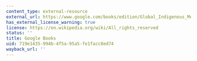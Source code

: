 ```yaml
---
content_type: external-resource
external_url: https://www.google.com/books/edition/Global_Indigenous_Media/-8pzHPos4U0C?hl=en&gbpv=1
has_external_license_warning: true
license: https://en.wikipedia.org/wiki/All_rights_reserved
status: ''
title: Google Books
uid: 719e1435-994b-4f5a-95a5-fe1facc8ed74
wayback_url: ''
---
```

